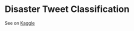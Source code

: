 # Disaster Tweet Classification
See on [Kaggle](https://www.kaggle.com/code/dendyandra/disaster-tweet-classification-with-cnn)
